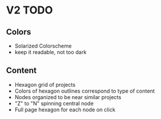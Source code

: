 V2 TODO
=======

Colors
------
- Solarized Colorscheme
- keep it readable, not too dark

Content
-------
- Hexagon grid of projects
- Colors of hexagon outlines correspond to type of content
- Nodes organized to be near similar projects
- "Z" to "N" spinning central node
- Full page hexagon for each node on click